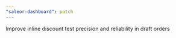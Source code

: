 ```yaml
---
"saleor-dashboard": patch
---
```


Improve inline discount test precision and reliability in draft orders
